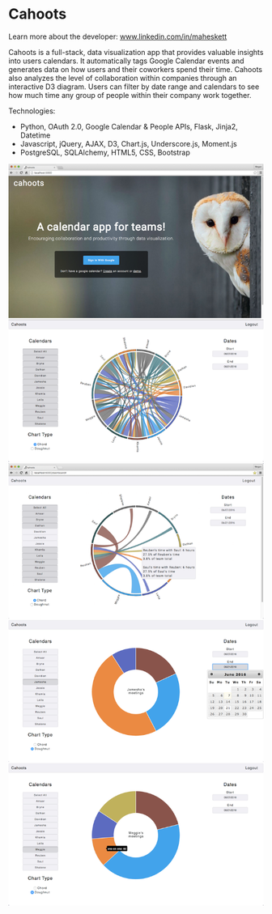 # Cahoots

Learn more about the developer: www.linkedin.com/in/maheskett

Cahoots is a full-stack, data visualization app that provides valuable insights into users calendars. It automatically tags Google Calendar events and generates data on how users and their coworkers spend their time. Cahoots also analyzes the level of collaboration within companies through an interactive D3 diagram. Users can filter by date range and calendars to see how much time any group of people within their company work together.

Technologies:
  - Python, OAuth 2.0, Google Calendar & People APIs, Flask, Jinja2, Datetime
  - Javascript, jQuery, AJAX, D3, Chart.js, Underscore.js, Moment.js
  - PostgreSQL, SQLAlchemy, HTML5, CSS, Bootstrap

![alt text](static/hp.png)
![alt text](static/chord.png)
![alt text](static/chord-2.png)
![alt text](static/doughnut.png)
![alt text](static/doughnut-2.png)